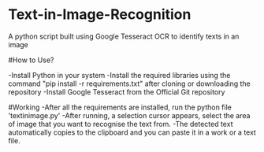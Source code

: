 # Text-in-Image-Recognition
A python script built using Google Tesseract OCR to identify texts in an image

#How to Use?

-Install Python in your system
-Install the required libraries using the command "pip install -r requirements.txt" after cloning or downloading the repository
-Install Google Tesseract from the Official Git repository

#Working
-After all the requirements are installed, run the python file 'textinimage.py' 
-After running, a selection cursor appears, select the area of image that you want to recognise the text from.
-The detected text automatically copies to the clipboard and you can paste it in a work or a text file.
